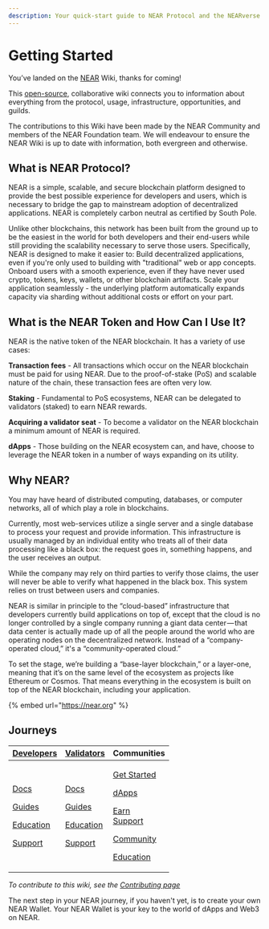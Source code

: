 ```yaml
---
description: Your quick-start guide to NEAR Protocol and the NEARverse
---
```


# Getting Started

You’ve landed on the [NEAR](http://near.org) Wiki, thanks for coming!

This [open-source](https://github.com/near/wiki), collaborative wiki connects you to information about everything from the protocol, usage, infrastructure, opportunities, and guilds.

The contributions to this Wiki have been made by the NEAR Community and members of the NEAR Foundation team. We will endeavour to ensure the NEAR Wiki is up to date with information, both evergreen and otherwise.



## What is NEAR Protocol?&#x20;

NEAR is a simple, scalable, and secure blockchain platform designed to provide the best possible experience for developers and users, which is necessary to bridge the gap to mainstream adoption of decentralized applications. NEAR is completely carbon neutral as certified by South Pole.

Unlike other blockchains, this network has been built from the ground up to be the easiest in the world for both developers and their end-users while still providing the scalability necessary to serve those users. Specifically, NEAR is designed to make it easier to: Build decentralized applications, even if you're only used to building with "traditional" web or app concepts. Onboard users with a smooth experience, even if they have never used crypto, tokens, keys, wallets, or other blockchain artifacts. Scale your application seamlessly - the underlying platform automatically expands capacity via sharding without additional costs or effort on your part.

## What is the NEAR Token and How Can I Use It?&#x20;

NEAR is the native token of the NEAR blockchain. It has a variety of use cases:

**Transaction fees** - All transactions which occur on the NEAR blockchain must be paid for using NEAR. Due to the proof-of-stake (PoS) and scalable nature of the chain, these transaction fees are often very low.

**Staking** - Fundamental to PoS ecosystems, NEAR can be delegated to validators (staked) to earn NEAR rewards.

**Acquiring a validator seat** - To become a validator on the NEAR blockchain a minimum amount of NEAR is required.

**dApps** - Those building on the NEAR ecosystem can, and have, choose to leverage the NEAR token in a number of ways expanding on its utility.

## Why NEAR?

&#x20;You may have heard of distributed computing, databases, or computer networks, all of which play a role in blockchains.

Currently, most web-services utilize a single server and a single database to process your request and provide information. This infrastructure is usually managed by an individual entity who treats all of their data processing like a black box: the request goes in, something happens, and the user receives an output.

While the company may rely on third parties to verify those claims, the user will never be able to verify what happened in the black box. This system relies on trust between users and companies.

NEAR is similar in principle to the “cloud-based” infrastructure that developers currently build applications on top of, except that the cloud is no longer controlled by a single company running a giant data center — that data center is actually made up of all the people around the world who are operating nodes on the decentralized network. Instead of a “company-operated cloud,” it's a “community-operated cloud.”

To set the stage, we’re building a “base-layer blockchain,” or a layer-one, meaning that it’s on the same level of the ecosystem as projects like Ethereum or Cosmos. That means everything in the ecosystem is built on top of the NEAR blockchain, including your application.

{% embed url="https://near.org" %}

## Journeys

| [**Developers**](https://wiki.near.org/technology/docs)                                                                                                                                                       | [**Validators**](validators/about.md)                                                                                                                                                                                | Communities                                                                                                                                                                                                                                                                                       |
| ------------------------------------------------------------------------------------------------------------------------------------------------------------------------------------------------------------- | -------------------------------------------------------------------------------------------------------------------------------------------------------------------------------------------------------------------- | ------------------------------------------------------------------------------------------------------------------------------------------------------------------------------------------------------------------------------------------------------------------------------------------------- |
| <p><a href="technology/docs/">Docs</a></p><p><a href="technology/dev-guides">Guides</a></p><p><a href="ecosystem/dev-education">Education</a></p><p><a href="technology/dev-support">Support</a></p> | <p><a href="validators/validators/">Docs</a></p><p><a href="validators/validator-guides/">Guides</a></p><p><a href="#broken-reference/">Education</a></p><p><a href="validators/validator-support">Support</a></p> | <p><a href="community/guild-getstarted">Get Started</a></p><p><a href="ecosystem/dapps">dApps</a></p><p><a href="#broken-reference/">Earn</a><br/><a href="#broken-reference/">Support</a></p><p><a href="#broken-reference/">Community</a></p><p><a href="#broken-reference/">Education</a></p> |

_To contribute to this wiki, see the_ [_Contributing page_](https://wiki.near.org/resources/contributing)

The next step in your NEAR journey, if you haven't yet, is to create your own NEAR Wallet. Your NEAR Wallet is your key to the world of dApps and Web3 on NEAR.
